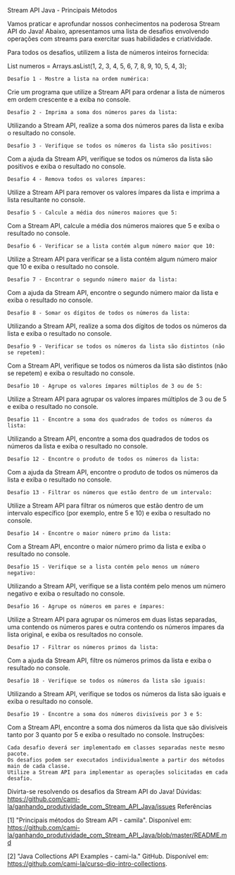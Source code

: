 Stream API Java - Principais Métodos

Vamos praticar e aprofundar nossos conhecimentos na poderosa Stream API do Java!
Abaixo, apresentamos uma lista de desafios envolvendo operações com streams para exercitar suas habilidades e criatividade.

Para todos os desafios, utilizem a lista de números inteiros fornecida:

List<Integer> numeros = Arrays.asList(1, 2, 3, 4, 5, 6, 7, 8, 9, 10, 5, 4, 3);

    Desafio 1 - Mostre a lista na ordem numérica:

Crie um programa que utilize a Stream API para ordenar a lista de números em ordem crescente e a exiba no console.

    Desafio 2 - Imprima a soma dos números pares da lista:

Utilizando a Stream API, realize a soma dos números pares da lista e exiba o resultado no console.

    Desafio 3 - Verifique se todos os números da lista são positivos:

Com a ajuda da Stream API, verifique se todos os números da lista são positivos e exiba o resultado no console.

    Desafio 4 - Remova todos os valores ímpares:

Utilize a Stream API para remover os valores ímpares da lista e imprima a lista resultante no console.

    Desafio 5 - Calcule a média dos números maiores que 5:

Com a Stream API, calcule a média dos números maiores que 5 e exiba o resultado no console.

    Desafio 6 - Verificar se a lista contém algum número maior que 10:

Utilize a Stream API para verificar se a lista contém algum número maior que 10 e exiba o resultado no console.

    Desafio 7 - Encontrar o segundo número maior da lista:

Com a ajuda da Stream API, encontre o segundo número maior da lista e exiba o resultado no console.

    Desafio 8 - Somar os dígitos de todos os números da lista:

Utilizando a Stream API, realize a soma dos dígitos de todos os números da lista e exiba o resultado no console.

    Desafio 9 - Verificar se todos os números da lista são distintos (não se repetem):

Com a Stream API, verifique se todos os números da lista são distintos (não se repetem) e exiba o resultado no console.

    Desafio 10 - Agrupe os valores ímpares múltiplos de 3 ou de 5:

Utilize a Stream API para agrupar os valores ímpares múltiplos de 3 ou de 5 e exiba o resultado no console.

    Desafio 11 - Encontre a soma dos quadrados de todos os números da lista:

Utilizando a Stream API, encontre a soma dos quadrados de todos os números da lista e exiba o resultado no console.

    Desafio 12 - Encontre o produto de todos os números da lista:

Com a ajuda da Stream API, encontre o produto de todos os números da lista e exiba o resultado no console.

    Desafio 13 - Filtrar os números que estão dentro de um intervalo:

Utilize a Stream API para filtrar os números que estão dentro de um intervalo específico (por exemplo, entre 5 e 10) e exiba o resultado no console.

    Desafio 14 - Encontre o maior número primo da lista:

Com a Stream API, encontre o maior número primo da lista e exiba o resultado no console.

    Desafio 15 - Verifique se a lista contém pelo menos um número negativo:

Utilizando a Stream API, verifique se a lista contém pelo menos um número negativo e exiba o resultado no console.

    Desafio 16 - Agrupe os números em pares e ímpares:

Utilize a Stream API para agrupar os números em duas listas separadas, uma contendo os números pares e outra contendo os números ímpares da lista original, e exiba os resultados no console.

    Desafio 17 - Filtrar os números primos da lista:

Com a ajuda da Stream API, filtre os números primos da lista e exiba o resultado no console.

    Desafio 18 - Verifique se todos os números da lista são iguais:

Utilizando a Stream API, verifique se todos os números da lista são iguais e exiba o resultado no console.

    Desafio 19 - Encontre a soma dos números divisíveis por 3 e 5:

Com a Stream API, encontre a soma dos números da lista que são divisíveis tanto por 3 quanto por 5 e exiba o resultado no console.
Instruções:

    Cada desafio deverá ser implementado em classes separadas neste mesmo pacote.
    Os desafios podem ser executados individualmente a partir dos métodos main de cada classe.
    Utilize a Stream API para implementar as operações solicitadas em cada desafio.

Divirta-se resolvendo os desafios da Stream API do Java!
Dúvidas: https://github.com/cami-la/ganhando_produtividade_com_Stream_API_Java/issues
Referências

[1] "Principais métodos do Stream API - camila". Disponível em: https://github.com/cami-la/ganhando_produtividade_com_Stream_API_Java/blob/master/README.md

[2] "Java Collections API Examples - cami-la." GitHub. Disponível em: https://github.com/cami-la/curso-dio-intro-collections.